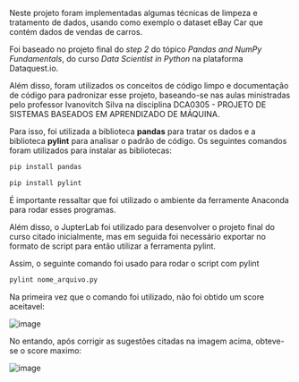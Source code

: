 Neste projeto foram implementadas algumas técnicas de limpeza e tratamento de dados, usando como exemplo o dataset eBay Car que contém dados de vendas de carros.

Foi baseado no projeto final do *step 2* do tópico *Pandas and NumPy Fundamentals*, do curso *Data Scientist in Python* na plataforma Dataquest.io.

Além disso, foram utilizados os conceitos de código limpo e documentação de código para padronizar esse projeto, baseando-se nas aulas ministradas pelo professor
Ivanovitch Silva na disciplina DCA0305 - PROJETO DE SISTEMAS BASEADOS EM APRENDIZADO DE MÁQUINA.

Para isso, foi utilizada a biblioteca **pandas** para tratar os dados e a biblioteca **pylint** para analisar o padrão de código. 
Os seguintes comandos foram utilizados para instalar as bibliotecas:

```sh 
pip install pandas
```

```sh
pip install pylint
```

É importante ressaltar que foi utilizado o ambiente da ferramente Anaconda para rodar esses programas.

Além disso, o JupterLab foi utilizado para desenvolver o projeto final do curso citado inicialmente, mas em seguida foi necessário exportar 
no formato de script para então utilizar a ferramenta pylint. 

Assim, o seguinte comando foi usado para rodar o script com pylint

```sh
pylint nome_arquivo.py
```

Na primeira vez que o comando foi utilizado, não foi obtido um score aceitavel:

![image](https://user-images.githubusercontent.com/20773821/141049396-7fcaca18-836f-4df3-ae07-e9a04d9bb227.png)


No entando, após corrigir as sugestões citadas na imagem acima, obteve-se o score maximo:

![image](https://user-images.githubusercontent.com/20773821/141049223-2f1873e1-572b-4961-9d57-5490a484b2d1.png)
